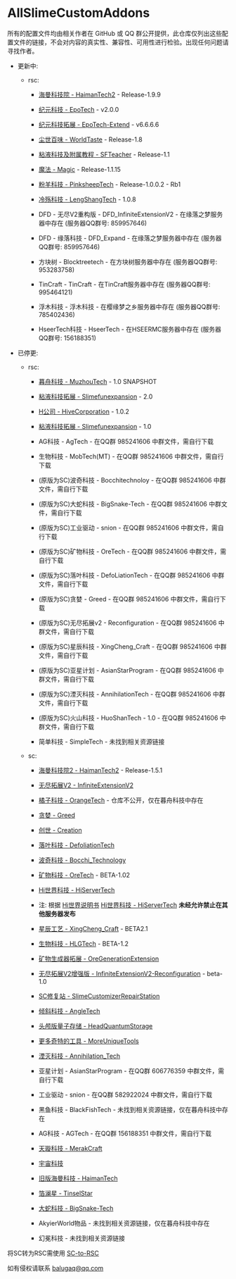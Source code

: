 # AllSlimeCustomAddons

所有的配置文件均由相关作者在 GitHub 或 QQ 群公开提供，此仓库仅列出这些配置文件的链接，不会对内容的真实性、兼容性、可用性进行检验。出现任何问题请寻找作者。

- 更新中:

  - rsc:
    - [海曼科技院 - HaimanTech2](https://github.com/haiman233/HaimanTech2) - Release-1.9.9

    - [纪元科技 - EpoTech](https://github.com/Jump9527/SlimeFun-RSC-EpoTech) - v2.0.0

    - [纪元科技拓展 - EpoTech-Extend](https://github.com/pinksheepYTG/EpoTech-Extend) - v6.6.6.6

    - [尘世百味 - WorldTaste](https://github.com/haiman233/WorldTaste) - Release-1.8

    - [粘液科技及附属教程 - SFTeacher](https://github.com/haiman233/SFTeacher) - Release-1.1

    - [魔法 - Magic](https://github.com/Yomicer/Magic_RSC) - Release-1.1.15

    - [粉羊科技 - PinksheepTech](https://github.com/pinksheepYTG/PinksheepTech) - Release-1.0.0.2 - Rb1

    - [冷殇科技 - LengShangTech](https://github.com/lengshang666/LengShangTech) - 1.0.8

    - DFD - 无尽V2重构版 - DFD_InfiniteExtensionV2 - 在缘落之梦服务器中存在 (服务器QQ群号: 859957646)

    - DFD - 缘落科技 - DFD_Expand - 在缘落之梦服务器中存在 (服务器QQ群号: 859957646)

    - 方块树 - Blocktreetech - 在方块树服务器中存在 (服务器QQ群号: 953283758)

    - TinCraft - TinCraft - 在TinCraft服务器中存在 (服务器QQ群号: 995464121)

    - 浮木科技 - 浮木科技 - 在樱缘梦之乡服务器中存在 (服务器QQ群号: 785402436)

    - HseerTech科技 - HseerTech - 在HSEERMC服务器中存在 (服务器QQ群号: 156188351)

- 已停更:

  - rsc:

    - [暮舟科技 - MuzhouTech](https://github.com/balugaq/MuzhouTech) - 1.0 SNAPSHOT

    - [粘液科技拓展 - Slimefunexpansion](https://github.com/ytdd9527/rsc-Slimefunexpansion) - 2.0

    - [H公司 - HiveCorporation](https://github.com/1368139692/HiveCorporation/releases/tag/1.0.2) - 1.0.2

    - [粘液科技拓展 - Slimefunexpansion](https://github.com/ytdd9527/rsc-Slimefunexpansion) - 1.0

    - AG科技 - AgTech - 在QQ群 985241606 中群文件，需自行下载

    - 生物科技 - MobTech(MT) - 在QQ群 985241606 中群文件，需自行下载

    - (原版为SC)波奇科技 - Bocchitechnoloy - 在QQ群 985241606 中群文件，需自行下载

    - (原版为SC)大蛇科技 - BigSnake-Tech - 在QQ群 985241606 中群文件，需自行下载

    - (原版为SC)工业驱动 - snion - 在QQ群 985241606 中群文件，需自行下载

    - (原版为SC)矿物科技 - OreTech - 在QQ群 985241606 中群文件，需自行下载

    - (原版为SC)落叶科技 - DefoLiationTech - 在QQ群 985241606 中群文件，需自行下载

    - (原版为SC)贪婪 - Greed - 在QQ群 985241606 中群文件，需自行下载

    - (原版为SC)无尽拓展v2 - Reconfiguration - 在QQ群 985241606 中群文件，需自行下载

    - (原版为SC)星辰科技 - XingCheng_Craft - 在QQ群 985241606 中群文件，需自行下载

    - (原版为SC)亚星计划 - AsianStarProgram - 在QQ群 985241606 中群文件，需自行下载

    - (原版为SC)湮灭科技 - AnnihilationTech - 在QQ群 985241606 中群文件，需自行下载

    - (原版为SC)火山科技 - HuoShanTech - 1.0 - 在QQ群 985241606 中群文件，需自行下载

    - 简单科技 - SimpleTech - 未找到相关资源链接

  - sc:

    - [海曼科技院2 - HaimanTech2](https://github.com/haiman233/HaimanTech2) - Release-1.5.1

    - [无尽拓展V2 - InfiniteExtensionV2](https://github.com/HuoSJ7820/InfiniteExtensionV2)

    - [橘子科技 - OrangeTech](https://github.com/duoduojuzi/OrangeTech) - 仓库不公开，仅在暮舟科技中存在

    - [贪婪 - Greed](https://github.com/HuoSJ7820/GreedAndCreation/tree/main/Greed/SlimeCustomizer)

    - [创世 - Creation](https://github.com/HuoSJ7820/GreedAndCreation/tree/main/Creation/SlimeCustomizer)

    - [落叶科技 - DefoliationTech](https://github.com/LuoYe5555/DefoLiationTech)

    - [波奇科技 - Bocchi_Technology](https://github.com/bocchiyigexu/Bocchi_Technology)

    - [矿物科技 - OreTech](https://github.com/HiTech0926/SC-OreTech) - BETA-1.02

    - [Hi世界科技 - HiServerTech](https://github.com/HiTech0926/HiServerTech-SlimeCustomizer)

    - 注: 根据 [Hi世界说明书](https://github.com/HiTech0926/HiServerTech-SlimeCustomizer/blob/main/items.yml#L10) [Hi世界科技 - HiServerTech](https://github.com/HiTech0926/HiServerTech-SlimeCustomizer) **未经允许禁止在其他服务器发布**

    - [星辰工艺 - XingCheng_Craft](https://github.com/fengxiangQAQ/XingCheng_Craft) - BETA2.1

    - [生物科技 - HLGTech](https://github.com/bocchiyigexu/SHENGWUTECH) - BETA-1.2

    - [矿物生成器拓展 - OreGenerationExtension](https://github.com/HuoSJ7820/OreGenerationAndExtension/tree/main/SlimeCustomizer)

    - [无尽拓展V2增强版 -  InfiniteExtensionV2-Reconfiguration](https://github.com/LuoYe5555/InfiniteExtensionV2-Reconfiguration) - beta-1.0

    - [SC修复站 - SlimeCustomizerRepairStation](https://github.com/HuoSJ7820/SlimeCustomizerRepairStation)

    - [倾斜科技 - AngleTech](https://github.com/1368139692/AngleTech)

    - [头颅版量子存储 - HeadQuantumStorage](https://github.com/HuoSJ7820/HeadQuantumStorage)

    - [更多奇特的工具 - MoreUniqueTools](https://github.com/HuoSJ7820/MoreUniqueTools)

    - [湮灭科技 - Annihilation_Tech](https://github.com/Assisanter138/Annihilation_Tech)

    - 亚星计划 - AsianStarProgram - 在QQ群 606776359 中群文件，需自行下载

    - 工业驱动 - snion - 在QQ群 582922024 中群文件，需自行下载

    - 黑鱼科技 - BlackFishTech - 未找到相关资源链接，仅在暮舟科技中存在

    - AG科技 - AGTech - 在QQ群 156188351 中群文件，需自行下载

    - [天璇科技 - MerakCraft](https://github.com/haiman233/MerakCraft)

    - [宇宙科技](https://github.com/haiman233/HaimanTech-OldVersions/tree/main/%E4%B8%8A%E5%8F%A4%E7%89%88%E5%AE%87%E5%AE%99%E7%A7%91%E6%8A%80)

    - [旧版海曼科技 - HaimanTech](https://github.com/haiman233/HaimanTech-OldVersions)

    - [箔澜星 - TinselStar](https://github.com/haiman233/TinselStar)

    - [大蛇科技 - BigSnake-Tech](https://github.com/haiman233/Slimefun4_Integration_package/tree/main/server/plugins/RykenSlimefunCustomizer/addons/BigSnake-Tech)

    - AkyierWorld物品 - 未找到相关资源链接，仅在暮舟科技中存在

    - 幻冕科技 - 未找到相关资源链接


将SC转为RSC需使用 [SC-to-RSC](https://github.com/balugaq/SC-to-RSC)

如有侵权请联系 balugaq@qq.com

